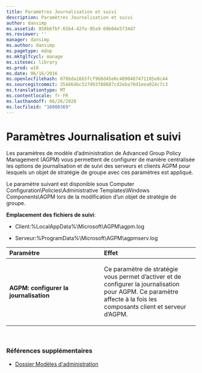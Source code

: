 ```yaml
---
title: Paramètres Journalisation et suivi
description: Paramètres Journalisation et suivi
author: dansimp
ms.assetid: 858b6fbf-65b4-42fa-95a9-69b04e5734d7
ms.reviewer: ''
manager: dansimp
ms.author: dansimp
ms.pagetype: mdop
ms.mktglfcycl: manage
ms.sitesec: library
ms.prod: w10
ms.date: 06/16/2016
ms.openlocfilehash: 078bda16b5fcf968d45e0c4890487471105e8c44
ms.sourcegitcommit: 354664bc527d93f80687cd2eba70d1eea024c7c3
ms.translationtype: MT
ms.contentlocale: fr-FR
ms.lasthandoff: 06/26/2020
ms.locfileid: "10808369"
---
```

# Paramètres Journalisation et suivi


Les paramètres de modèle d’administration de Advanced Group Policy Management (AGPM) vous permettent de configurer de manière centralisée les options de journalisation et de suivi des serveurs et clients AGPM pour lesquels un objet de stratégie de groupe avec ces paramètres est appliqué.

Le paramètre suivant est disponible sous Computer Configuration\\Policies\\Administrative Templates\\Windows Components\\AGPM lors de la modification d’un objet de stratégie de groupe.

**Emplacement des fichiers de suivi**:

-   Client:%LocalAppData%\\Microsoft\\AGPM\\agpm.log

-   Serveur:%ProgramData%\\Microsoft\\AGPM\\agpmserv.log

<table>
<colgroup>
<col width="50%" />
<col width="50%" />
</colgroup>
<thead>
<tr class="header">
<th align="left">Paramètre</th>
<th align="left">Effet</th>
</tr>
</thead>
<tbody>
<tr class="odd">
<td align="left"><p><strong>AGPM: configurer la journalisation</strong></p></td>
<td align="left"><p>Ce paramètre de stratégie vous permet d’activer et de configurer la journalisation pour AGPM. Ce paramètre affecte à la fois les composants client et serveur d’AGPM.</p></td>
</tr>
</tbody>
</table>

 

### Références supplémentaires

-   [Dossier Modèles d'administration](administrative-templates-folder-agpm30ops.md)

 

 





